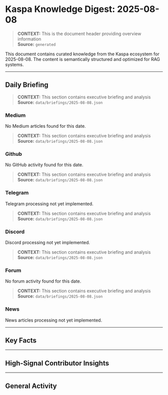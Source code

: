 # Kaspa Knowledge Digest: 2025-08-08

> **CONTEXT:** This is the document header providing overview information  
> **Source:** `generated`

This document contains curated knowledge from the Kaspa ecosystem
for 2025-08-08. The content is semantically structured and optimized
for RAG systems.

---

## Daily Briefing

> **CONTEXT:** This section contains executive briefing and analysis  
> **Source:** `data/briefings/2025-08-08.json`

### Medium

No Medium articles found for this date.

> **CONTEXT:** This section contains executive briefing and analysis  
> **Source:** `data/briefings/2025-08-08.json`

### Github

No GitHub activity found for this date.

> **CONTEXT:** This section contains executive briefing and analysis  
> **Source:** `data/briefings/2025-08-08.json`

### Telegram

Telegram processing not yet implemented.

> **CONTEXT:** This section contains executive briefing and analysis  
> **Source:** `data/briefings/2025-08-08.json`

### Discord

Discord processing not yet implemented.

> **CONTEXT:** This section contains executive briefing and analysis  
> **Source:** `data/briefings/2025-08-08.json`

### Forum

No forum activity found for this date.

> **CONTEXT:** This section contains executive briefing and analysis  
> **Source:** `data/briefings/2025-08-08.json`

### News

News articles processing not yet implemented.

---

## Key Facts



---

## High-Signal Contributor Insights



---

## General Activity

